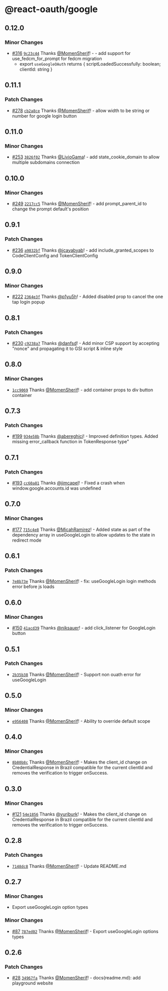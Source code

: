# @react-oauth/google

## 0.12.0

### Minor Changes

- [#316](https://github.com/MomenSherif/react-oauth/pull/316) [`9c23c44`](https://github.com/MomenSherif/react-oauth/commit/9c23c442d9a383d47fab6061b5842d6da4b22e5a) Thanks [@MomenSherif](https://github.com/MomenSherif)! - - add support for use_fedcm_for_prompt for fedcm migration
  - export `useGoogleOAuth` returns { scriptLoadedSuccessfully: boolean; clientId: string }

## 0.11.1

### Patch Changes

- [#278](https://github.com/MomenSherif/react-oauth/pull/278) [`cb2a8ce`](https://github.com/MomenSherif/react-oauth/commit/cb2a8ceb7cad2d44dbaf4e0320b4a45bbaec683e) Thanks [@MomenSherif](https://github.com/MomenSherif)! - allow width to be string or number for google login button

## 0.11.0

### Minor Changes

- [#253](https://github.com/MomenSherif/react-oauth/pull/253) [`3826f02`](https://github.com/MomenSherif/react-oauth/commit/3826f02e244a20e3f67dc6a6848950a8f58c26f2) Thanks [@LivioGama](https://github.com/LivioGama)! - add state_cookie_domain to allow multiple subdomains connection

## 0.10.0

### Minor Changes

- [#249](https://github.com/MomenSherif/react-oauth/pull/249) [`2217cc5`](https://github.com/MomenSherif/react-oauth/commit/2217cc508c7c94587f114abfd52548d5aa06dedb) Thanks [@MomenSherif](https://github.com/MomenSherif)! - add prompt_parent_id to change the prompt default's position

## 0.9.1

### Patch Changes

- [#236](https://github.com/MomenSherif/react-oauth/pull/236) [`a9832bf`](https://github.com/MomenSherif/react-oauth/commit/a9832bfb05536e03b05e77cbcd573394db68ab4d) Thanks [@jcayabyab](https://github.com/jcayabyab)! - add include_granted_scopes to CodeClientConfig and TokenClientConfig

## 0.9.0

### Minor Changes

- [#222](https://github.com/MomenSherif/react-oauth/pull/222) [`2364e3f`](https://github.com/MomenSherif/react-oauth/commit/2364e3f48a0672d76a1089b09083ab9bad408990) Thanks [@p1yu5h](https://github.com/p1yu5h)! - Added disabled prop to cancel the one tap login popup

## 0.8.1

### Patch Changes

- [#230](https://github.com/MomenSherif/react-oauth/pull/230) [`c9238a7`](https://github.com/MomenSherif/react-oauth/commit/c9238a794106189464d451f20333f5d8ad866854) Thanks [@danfsd](https://github.com/danfsd)! - Add minor CSP support by accepting "nonce" and propagating it to GSI script & inline style

## 0.8.0

### Minor Changes

- [`1cc9069`](https://github.com/MomenSherif/react-oauth/commit/1cc9069caf6c294806c11124519e289a5484ee2b) Thanks [@MomenSherif](https://github.com/MomenSherif)! - add container props to div button container

## 0.7.3

### Patch Changes

- [#199](https://github.com/MomenSherif/react-oauth/pull/199) [`934e58b`](https://github.com/MomenSherif/react-oauth/commit/934e58b1189864f8f72461e687988ada04256a61) Thanks [@abereghici](https://github.com/abereghici)! - Improved definition types. Added missing error_callback function in TokenResponse type"

## 0.7.1

### Patch Changes

- [#193](https://github.com/MomenSherif/react-oauth/pull/193) [`cc60a81`](https://github.com/MomenSherif/react-oauth/commit/cc60a8117857cc5ceaa0143e4f48512e8ee8af4f) Thanks [@jimcapel](https://github.com/jimcapel)! - Fixed a crash when window.google.accounts.id was undefined

## 0.7.0

### Minor Changes

- [#177](https://github.com/MomenSherif/react-oauth/pull/177) [`715c4e8`](https://github.com/MomenSherif/react-oauth/commit/715c4e89f0e421bd16000d29ca79a8b597a77e35) Thanks [@MicahRamirez](https://github.com/MicahRamirez)! - Added state as part of the dependency array in useGoogleLogin to allow updates to the state in redirect mode

## 0.6.1

### Patch Changes

- [`7e8b73e`](https://github.com/MomenSherif/react-oauth/commit/7e8b73e75ae9d0c812808ce60c7f46805c5c76ea) Thanks [@MomenSherif](https://github.com/MomenSherif)! - fix: useGoogleLogin login methods error before js loads

## 0.6.0

### Minor Changes

- [#150](https://github.com/MomenSherif/react-oauth/pull/150) [`41acd39`](https://github.com/MomenSherif/react-oauth/commit/41acd39474458ca05db7c08aaea7f78e047a95ef) Thanks [@niksauer](https://github.com/niksauer)! - add click_listener for GoogleLogin button

## 0.5.1

### Patch Changes

- [`2b35b38`](https://github.com/MomenSherif/react-oauth/commit/2b35b38065bdcb7d7bb6d2a062b221e620f9d091) Thanks [@MomenSherif](https://github.com/MomenSherif)! - Support non ouath error for useGoogleLogin

## 0.5.0

### Minor Changes

- [`e956408`](https://github.com/MomenSherif/react-oauth/commit/e9564081c6241a7b2e85157cfc35e8db43b2560d) Thanks [@MomenSherif](https://github.com/MomenSherif)! - Ability to override default scope

## 0.4.0

### Minor Changes

- [`8b80b8c`](https://github.com/MomenSherif/react-oauth/commit/8b80b8cdb342f3d127e058e8959a2ae7354ee690) Thanks [@MomenSherif](https://github.com/MomenSherif)! - Makes the client_id change on CredentialResponse in Brazil compatible for the current clientId and removes the verification to trigger onSuccess.

## 0.3.0

### Minor Changes

- [#121](https://github.com/MomenSherif/react-oauth/pull/121) [`54e1856`](https://github.com/MomenSherif/react-oauth/commit/54e185654cb7bd1dde17249f800df8e8a97fd5ac) Thanks [@yuriburk](https://github.com/yuriburk)! - Makes the client_id change on CredentialResponse in Brazil compatible for the current clientId and removes the verification to trigger onSuccess.

## 0.2.8

### Patch Changes

- [`7148dc8`](https://github.com/MomenSherif/react-oauth/commit/7148dc8779b999b52f68a8fdfdeaf136eaf54f3f) Thanks [@MomenSherif](https://github.com/MomenSherif)! - Update README.md

## 0.2.7

### Minor Changes

- Export useGoogleLogin option types

### Minor Changes

- [#87](https://github.com/MomenSherif/react-oauth/pull/87) [`787ed02`](https://github.com/MomenSherif/react-oauth/commit/787ed022133546619765ad25261598347fe98948) Thanks [@MomenSherif](https://github.com/MomenSherif)! - Export useGoogleLogin options types

## 0.2.6

### Patch Changes

- [#28](https://github.com/MomenSherif/react-oauth/pull/28) [`34967fa`](https://github.com/MomenSherif/react-oauth/commit/34967faad363581f92ba38862d7722b99e06d653) Thanks [@MomenSherif](https://github.com/MomenSherif)! - docs(readme.md): add playground website
